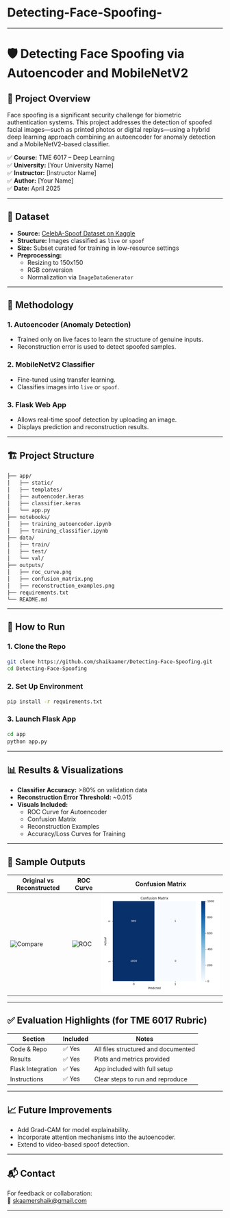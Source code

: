# Detecting-Face-Spoofing-

---

# 🛡️ Detecting Face Spoofing via Autoencoder and MobileNetV2

## 📌 Project Overview

Face spoofing is a significant security challenge for biometric authentication systems. This project addresses the detection of spoofed facial images—such as printed photos or digital replays—using a hybrid deep learning approach combining an autoencoder for anomaly detection and a MobileNetV2-based classifier.

✅ **Course:** TME 6017 – Deep Learning  
✅ **University:** [Your University Name]  
✅ **Instructor:** [Instructor Name]  
✅ **Author:** [Your Name]  
✅ **Date:** April 2025

---

## 📂 Dataset

- **Source:** [CelebA-Spoof Dataset on Kaggle](https://www.kaggle.com/datasets/attentionlayer241/celeba-spoof-for-face-antispoofing/data)
- **Structure:** Images classified as `live` or `spoof`
- **Size:** Subset curated for training in low-resource settings
- **Preprocessing:**
  - Resizing to 150x150
  - RGB conversion
  - Normalization via `ImageDataGenerator`

---

## 🧠 Methodology

### 1. **Autoencoder (Anomaly Detection)**
- Trained only on live faces to learn the structure of genuine inputs.
- Reconstruction error is used to detect spoofed samples.

### 2. **MobileNetV2 Classifier**
- Fine-tuned using transfer learning.
- Classifies images into `live` or `spoof`.

### 3. **Flask Web App**
- Allows real-time spoof detection by uploading an image.
- Displays prediction and reconstruction results.

---

## 🏗️ Project Structure

```
├── app/
│   ├── static/
│   ├── templates/
│   ├── autoencoder.keras
│   ├── classifier.keras
│   └── app.py
├── notebooks/
│   ├── training_autoencoder.ipynb
│   ├── training_classifier.ipynb
├── data/
│   ├── train/
│   ├── test/
│   └── val/
├── outputs/
│   ├── roc_curve.png
│   ├── confusion_matrix.png
│   ├── reconstruction_examples.png
├── requirements.txt
└── README.md
```

---

## 🚀 How to Run

### 1. Clone the Repo
```bash
git clone https://github.com/shaikaamer/Detecting-Face-Spoofing.git
cd Detecting-Face-Spoofing
```

### 2. Set Up Environment
```bash
pip install -r requirements.txt
```

### 3. Launch Flask App
```bash
cd app
python app.py
```

---

## 📊 Results & Visualizations

- **Classifier Accuracy:** >80% on validation data
- **Reconstruction Error Threshold:** ~0.015
- **Visuals Included:**
  - ROC Curve for Autoencoder
  - Confusion Matrix
  - Reconstruction Examples
  - Accuracy/Loss Curves for Training

---

## 📌 Sample Outputs

| Original vs Reconstructed | ROC Curve | Confusion Matrix |
|---------------------------|-----------|------------------|
| ![Compare](outputs/reconstruction_examples.png) | ![ROC](outputs/roc_curve.png) | ![Confusion](outputs/confusion_matrix.png) |

---

## ✅ Evaluation Highlights (for TME 6017 Rubric)

| Section | Included | Notes |
|--------|----------|-------|
| Code & Repo | ✅ Yes | All files structured and documented |
| Results | ✅ Yes | Plots and metrics provided |
| Flask Integration | ✅ Yes | App included with full setup |
| Instructions | ✅ Yes | Clear steps to run and reproduce |

---

## 📈 Future Improvements

- Add Grad-CAM for model explainability.
- Incorporate attention mechanisms into the autoencoder.
- Extend to video-based spoof detection.

---

## 📬 Contact

For feedback or collaboration:  
📧 skaamershaik@gmail.com


---
